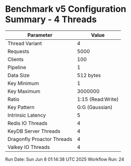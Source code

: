 # Benchmark v5 Configuration Summary - 4 Threads

| Parameter | Value |
|-----------|-------|
| Thread Variant | 4 |
| Requests | 5000 |
| Clients | 100 |
| Pipeline | 1 |
| Data Size | 512 bytes |
| Key Minimum | 1 |
| Key Maximum | 3000000 |
| Ratio | 1:15 (Read:Write) |
| Key Pattern | G:G (Gaussian) |
| Intrinsic Latency | 5 |
| Redis IO Threads | 4 |
| KeyDB Server Threads | 4 |
| Dragonfly Proactor Threads | 4 |
| Valkey IO Threads | 4 |

Run Date: Sun Jun  8 01:14:38 UTC 2025
Workflow Run: 24
